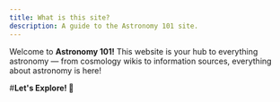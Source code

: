 ```yaml
---
title: What is this site?
description: A guide to the Astronomy 101 site.
---
```


Welcome to **Astronomy 101!**
This website is your hub to everything astronomy — from cosmology wikis to information sources, everything about astronomy is here!

#**Let's Explore! 🚀**
